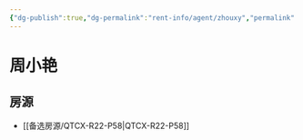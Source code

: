 ```yaml
---
{"dg-publish":true,"dg-permalink":"rent-info/agent/zhouxy","permalink":"/rent-info/agent/zhouxy/"}
---
```



# 周小艳

## 房源

- [[备选房源/QTCX-R22-P58\|QTCX-R22-P58]]

